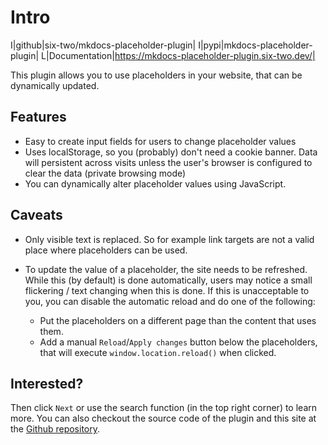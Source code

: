# Intro

I|github|six-two/mkdocs-placeholder-plugin|
I|pypi|mkdocs-placeholder-plugin|
L|Documentation|https://mkdocs-placeholder-plugin.six-two.dev/|

This plugin allows you to use placeholders in your website, that can be dynamically updated.

## Features

- Easy to create input fields for users to change placeholder values
- Uses localStorage, so you (probably) don't need a cookie banner. Data will persistent across visits unless the user's browser is configured to clear the data (private browsing mode)
- You can dynamically alter placeholder values using JavaScript.

## Caveats

- Only visible text is replaced. So for example link targets are not a valid place where placeholders can be used.
- To update the value of a placeholder, the site needs to be refreshed.
    While this (by default) is done automatically, users may notice a small flickering / text changing when this is done.
    If this is unacceptable to you, you can disable the automatic reload and do one of the following:

    - Put the placeholders on a different page than the content that uses them.
    - Add a manual `Reload`/`Apply changes` button below the placeholders, that will execute `window.location.reload()` when clicked.

## Interested?

Then click `Next` or use the search function (in the top right corner) to learn more.
You can also checkout the source code of the plugin and this site at the [Github repository](https://github.com/six-two/mkdocs-placeholder-plugin).

